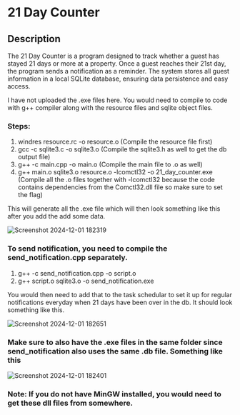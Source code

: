 # 21 Day Counter

## Description

The 21 Day Counter is a program designed to track whether a guest has stayed 21 days or more at a property. Once a guest reaches their 21st day, the program sends a notification as a reminder. The system stores all guest information in a local SQLite database, ensuring data persistence and easy access.

I have not uploaded the .exe files here. You would need to compile to code with g++ compiler along with the resource files and sqlite object files. 

### Steps: 
1. windres resource.rc -o resource.o                                (Compile the resource file first)
2. gcc -c sqlite3.c -o sqlite3.o                                    (Compile the sqlite3.h as well to get the db output file)
3. g++ -c main.cpp -o main.o                                        (Compile the main file to .o as well)
4. g++ main.o sqlite3.o resource.o -lcomctl32 -o 21_day_counter.exe (Compile all the .o files together with -lcomctl32 because the code contains                                                                                dependencies from the Comctl32.dll file so make sure to set the flag)

This will generate all the .exe file which will then look something like this after you add the add some data. 

![Screenshot 2024-12-01 182319](https://github.com/user-attachments/assets/aa05021c-3137-429e-b500-07285ade5a3f)

### To send notification, you need to compile the send_notification.cpp separately. 
1. g++ -c send_notification.cpp -o script.o
2. g++ script.o sqlite3.o -o send_notification.exe

You would then need to add that to the task schedular to set it up for regular notifications everyday when 21 days have been over in the db. It should look something like this. 

![Screenshot 2024-12-01 182651](https://github.com/user-attachments/assets/5534a901-8119-4eca-96a1-bd256cc42a06)

### Make sure to also have the .exe files in the same folder since send_notification also uses the same .db file. Something like this

![Screenshot 2024-12-01 182401](https://github.com/user-attachments/assets/2e43e75d-a2cb-47de-b534-545f806ada6b)

### Note: If you do not have MinGW installed, you would need to get these dll files from somewhere. 

